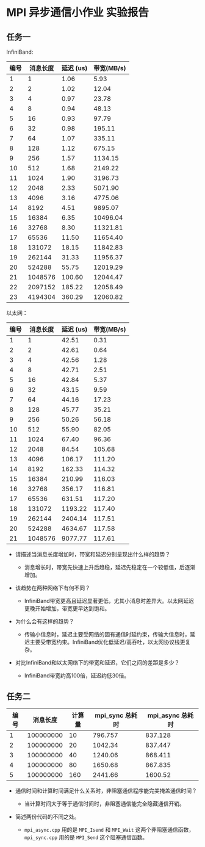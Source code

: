 # MPI 异步通信小作业 实验报告 

## 任务一

InfiniBand:


| 编号 | 消息长度 | 延迟 (us) | 带宽(MB/s) |
| ---- | -------- | --------- | ---------- |
| 1    | 1        | 1.06      | 5.93       |
| 2    | 2        | 1.02      | 12.04      |
| 3    | 4        | 0.97      | 23.78      |
| 4    | 8        | 0.94      | 48.13      |
| 5    | 16       | 0.93      | 97.79      |
| 6    | 32       | 0.98      | 195.11     |
| 7    | 64       | 1.07      | 335.11     |
| 8    | 128      | 1.12      | 675.15     |
| 9    | 256      | 1.57      | 1134.15    |
| 10   | 512      | 1.68      | 2149.22    |
| 11   | 1024     | 1.90      | 3196.73    |
| 12   | 2048     | 2.33      | 5071.90    |
| 13   | 4096     | 3.16      | 4775.06    |
| 14   | 8192     | 4.51      | 9895.07    |
| 15   | 16384    | 6.35      | 10496.04   |
| 16   | 32768    | 8.30      | 11321.81   |
| 17   | 65536    | 11.50     | 11654.40   |
| 18   | 131072   | 18.15     | 11842.83   |
| 19   | 262144   | 31.33     | 11956.37   |
| 20   | 524288   | 55.75     | 12019.29   |
| 21   | 1048576  | 100.60    | 12044.47   |
| 22   | 2097152  | 185.22    | 12058.49   |
| 23   | 4194304  | 360.29    | 12060.82   |

以太网：


| 编号 | 消息长度 | 延迟 (us) | 带宽(MB/s) |
| ---- | -------- | --------- | ---------- |
| 1    | 1        | 42.51     | 0.31       |
| 2    | 2        | 42.61     | 0.64       |
| 3    | 4        | 42.56     | 1.28       |
| 4    | 8        | 42.71     | 2.51       |
| 5    | 16       | 42.84     | 5.37       |
| 6    | 32       | 43.15     | 9.59       |
| 7    | 64       | 44.16     | 17.23      |
| 8    | 128      | 45.77     | 35.21      |
| 9    | 256      | 50.26     | 56.18      |
| 10   | 512      | 55.90     | 82.05      |
| 11   | 1024     | 67.40     | 96.36      |
| 12   | 2048     | 84.54     | 105.68     |
| 13   | 4096     | 106.17    | 111.20     |
| 14   | 8192     | 162.33    | 114.32     |
| 15   | 16384    | 210.99    | 116.03     |
| 16   | 32768    | 356.17    | 116.81     |
| 17   | 65536    | 631.51    | 117.20     |
| 18   | 131072   | 1193.22   | 117.40     |
| 19   | 262144   | 2404.14   | 117.51     |
| 20   | 524288   | 4634.67   | 117.58     |
| 21   | 1048576  | 9077.77   | 117.61     |


- 请描述当消息长度增加时，带宽和延迟分别呈现出什么样的趋势？

  - 消息增长时，带宽先快速上升后趋稳，延迟先稳定在一个较低值，后逐渐增加。

- 该趋势在两种网络下有何不同？

  - InfiniBand带宽更高且延迟显著更低，尤其小消息时差异大。以太网延迟更晚开始增加，带宽更早达到饱和。

- 为什么会有这样的趋势？

  - 传输小信息时，延迟主要受网络的固有通信时延约束，传输大信息时，延迟主要受带宽约束。InfiniBand优化低延迟/高吞吐，以太网协议栈更复杂。

- 对比InfiniBand和以太网络下的带宽和延迟，它们之间的差距是多少？

  - InfiniBand带宽约高100倍，延迟约低30倍。

## 任务二

| 编号 | 消息长度  | 计算量 | mpi_sync 总耗时 | mpi_async  总耗时 |
| ---- | --------- | ------ | --------------- | ----------------- |
| 1    | 100000000 | 10     | 796.757         | 837.128           |
| 2    | 100000000 | 20     | 1042.34         | 837.447           |
| 3    | 100000000 | 40     | 1240.06         | 868.411           |
| 4    | 100000000 | 80     | 1650.68         | 867.835           |
| 5    | 100000000 | 160    | 2441.66         | 1600.52           |

- 通信时间和计算时间满足什么关系时，非阻塞通信程序能完美掩盖通信时间？

  - 当计算时间大于等于通信时间时，非阻塞通信能完全隐藏通信开销。

- 简述两份代码的不同之处。

  - `mpi_async.cpp` 用的是 `MPI_Isend` 和 `MPI_Wait` 这两个非阻塞通信函数，`mpi_sync.cpp` 用的是 `MPI_Send` 这个阻塞通信函数。

